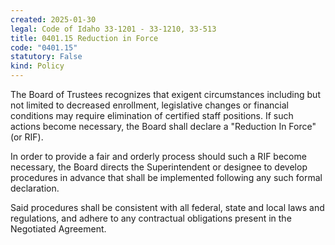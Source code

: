 ```yaml
---
created: 2025-01-30
legal: Code of Idaho 33-1201 - 33-1210, 33-513
title: 0401.15 Reduction in Force
code: "0401.15"
statutory: False
kind: Policy
---
```


The Board of Trustees recognizes that exigent circumstances including but not limited to decreased enrollment, legislative changes or financial conditions may require elimination of certified staff positions.  If such actions become necessary, the Board shall declare a "Reduction In Force" (or RIF).

In order to provide a fair and orderly process should such a RIF become necessary, the Board directs the Superintendent or designee to develop procedures in advance that shall be implemented following any such formal declaration.

Said procedures shall be consistent with all federal, state and local laws and regulations, and adhere to any contractual obligations present in the Negotiated Agreement.
